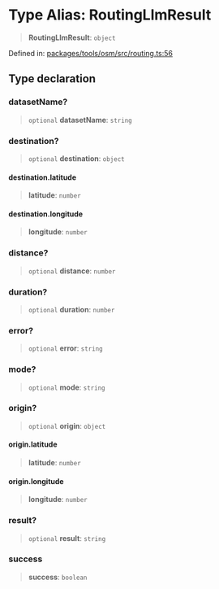 # Type Alias: RoutingLlmResult

> **RoutingLlmResult**: `object`

Defined in: [packages/tools/osm/src/routing.ts:56](https://github.com/GeoDaCenter/openassistant/blob/bf312b357cb340f1f76fa8b62441fb39bcbce0ce/packages/tools/osm/src/routing.ts#L56)

## Type declaration

### datasetName?

> `optional` **datasetName**: `string`

### destination?

> `optional` **destination**: `object`

#### destination.latitude

> **latitude**: `number`

#### destination.longitude

> **longitude**: `number`

### distance?

> `optional` **distance**: `number`

### duration?

> `optional` **duration**: `number`

### error?

> `optional` **error**: `string`

### mode?

> `optional` **mode**: `string`

### origin?

> `optional` **origin**: `object`

#### origin.latitude

> **latitude**: `number`

#### origin.longitude

> **longitude**: `number`

### result?

> `optional` **result**: `string`

### success

> **success**: `boolean`
